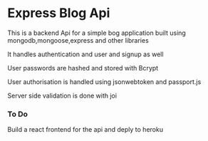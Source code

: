 # Express Blog Api

This is a backend Api for a simple bog application built using mongodb,mongoose,express and other libraries

It handles authentication and user and signup as well

User passwords are hashed and stored with Bcrypt

User authorisation is handled using jsonwebtoken and passport.js

Server side validation is done with joi

### To Do

Build a react frontend for the api and deply to heroku
